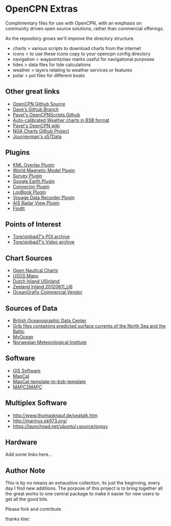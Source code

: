 OpenCPN Extras
==============

Complimentary files for use with OpenCPN, with an emphasis on community driven
open source solutions, rather than commercial offerings.

As the repository grows we'll improve the directory structure. 

* charts > various scripts to download charts from the internet
* icons > to use these icons copy to your opencpn config directory
* navigation > waypoints/nav marks useful for navigational purposes
* tides > data files for tide calculations
* weather > layers relating to weather services or features
* polar > pol files for different boats


Other great links
-----------------

* [OpenCPN Github Source](https://github.com/OpenCPN/OpenCPN)
* [Dave's Github Branch](https://github.com/bdbcat/OpenCPN)
* [Pavel's OpenCPNScripts Github](https://github.com/nohal/OpenCPNScripts)
* [Auto-calibrated Weather charts in BSB format](http://opencpn.xtr.cz)
* [Pavel's OpenCPN wiki](http://redmine.kalian.cz/projects/opencpn/wiki)
* [NGA Charts Github Project](https://github.com/ngacharts/ngacharts)
* [Journeyman's s57Data](http://journeyman.se/opencpn/s57data.zip)

Plugins
-------

* [KML Overlay Plugin](https://github.com/OpenCPN/OpenCPN/tree/KMLOverlay)
* [World Magnetic Model Plugin](https://github.com/nohal/wmm_pi)
* [Survey Plugin](https://github.com/nohal/survey_pi)
* [Google Earth Plugin](https://github.com/nohal/gecomapi_pi)
* [Connector Plugin](https://github.com/nohal/connector_pi)
* [LogBook Plugin](https://github.com/konnibe/LogbookKonni)
* [Voyage Data Recorder Plugin](https://github.com/OpenCPN/OpenCPN/tree/VDR/plugins/vdr_pi)
* [AIS Radar View Plugin](http://sourceforge.net/projects/aisradarviewpi/)
* [FindIt](https://github.com/konnibe/FindIt_pi)

Points of Interest
------------------

* [Tore/sinbad7's POI archive](http://www.4shared.com/folder/HYALDWrf/POI_ARCHIVE.html)
* [Tore/sinbad7's Video archive](http://www.4shared.com/folder/w-CjtGLb/VIDEOS.html)

Chart Sources
-------------

* [Open Nautical Charts](http://opennauticalchart.org/?q=node/22)
* [USGS Maps](http://archive.org/details/maps_usgs)
* [Dutch Inland U5Inland](ftp://www.risserver.nl/ENC/)
* [Zeeland Inland 20120611_U6](ftp://www.risserver.nl/ENC/zeeland/)
* [OceanGrafix Commercial Vendor](http://www.oceangrafix.com/search/byregion)

Sources of Data
---------------

* [British Oceanographic Data Center](https://www.bodc.ac.uk/data/online_delivery/nodb/)
* [Grib files containing predicted surface currents of the North Sea and the Baltic](ftp://ftp.bsh.de/Stroemungsvorhersagen)
* [MyOcean](http://www.myocean.eu/web/24-catalogue.php)
* [Norwegian Meteorological Institute](http://met.no/)

Software
------------

* [GIS Software](http://freegis.org/database/?cat=0)
* [MapCal](http://www.dacust.com/inlandwaters/mapcal/)
* [MapCal-template-to-bsb-template](http://www.cruisersforum.com/forums/f134/mc2bsbh-mapcal-template-to-bsb-template-conversion-32337-10.html#post406851)
* [MAPC2MAPC](http://www.the-thorns.org.uk/mapping/)

Multiplex Software
------------------

* http://www.thomasknauf.de/seatalk.htm
* http://marinux.pk973.org/
* https://launchpad.net/ubuntu/+source/gypsy

Hardware
--------

Add some links here...



Author Note 
-----------

This is by no means an exhaustive collection, its just the beginning, every day I find 
new additions. The porpose of this project is to bring together all the great works
to one central package to make it easier for new users to get all the good bits.

Please fork and contribute.

thanks
ktec
